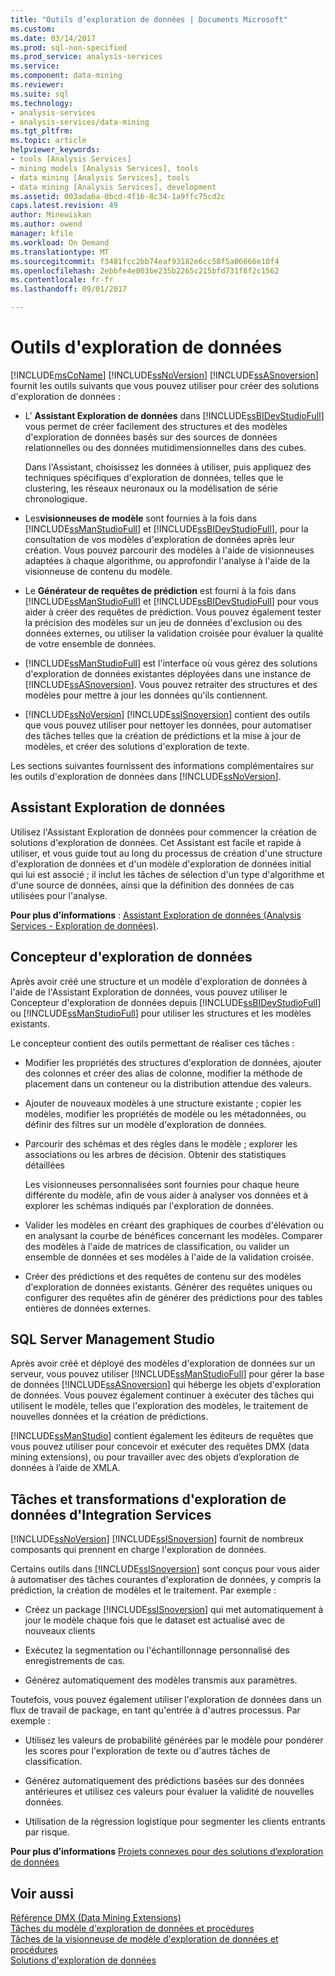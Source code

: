 ```yaml
---
title: "Outils d’exploration de données | Documents Microsoft"
ms.custom: 
ms.date: 03/14/2017
ms.prod: sql-non-specified
ms.prod_service: analysis-services
ms.service: 
ms.component: data-mining
ms.reviewer: 
ms.suite: sql
ms.technology:
- analysis-services
- analysis-services/data-mining
ms.tgt_pltfrm: 
ms.topic: article
helpviewer_keywords:
- tools [Analysis Services]
- mining models [Analysis Services], tools
- data mining [Analysis Services], tools
- data mining [Analysis Services], development
ms.assetid: 003ada6a-0bcd-4f16-8c34-1a9ffc75cd2c
caps.latest.revision: 49
author: Minewiskan
ms.author: owend
manager: kfile
ms.workload: On Demand
ms.translationtype: MT
ms.sourcegitcommit: f3481fcc2bb74eaf93182e6cc58f5a06666e10f4
ms.openlocfilehash: 2ebbfe4e003be235b2265c215bfd731f8f2c1562
ms.contentlocale: fr-fr
ms.lasthandoff: 09/01/2017

---
```

# <a name="data-mining-tools"></a>Outils d'exploration de données
  [!INCLUDE[msCoName](../../includes/msconame-md.md)] [!INCLUDE[ssNoVersion](../../includes/ssnoversion-md.md)] [!INCLUDE[ssASnoversion](../../includes/ssasnoversion-md.md)] fournit les outils suivants que vous pouvez utiliser pour créer des solutions d'exploration de données :  
  
-   L' **Assistant Exploration de données** dans [!INCLUDE[ssBIDevStudioFull](../../includes/ssbidevstudiofull-md.md)] vous permet de créer facilement des structures et des modèles d'exploration de données basés sur des sources de données relationnelles ou des données mutidimensionnelles dans des cubes.  
  
     Dans l'Assistant, choisissez les données à utiliser, puis appliquez des techniques spécifiques d'exploration de données, telles que le clustering, les réseaux neuronaux ou la modélisation de série chronologique.  
  
-   Les**visionneuses de modèle** sont fournies à la fois dans [!INCLUDE[ssManStudioFull](../../includes/ssmanstudiofull-md.md)] et [!INCLUDE[ssBIDevStudioFull](../../includes/ssbidevstudiofull-md.md)], pour la consultation de vos modèles d'exploration de données après leur création.  Vous pouvez parcourir des modèles à l'aide de visionneuses adaptées à chaque algorithme, ou approfondir l'analyse à l'aide de la visionneuse de contenu du modèle.  
  
-   Le **Générateur de requêtes de prédiction** est fourni à la fois dans [!INCLUDE[ssManStudioFull](../../includes/ssmanstudiofull-md.md)] et [!INCLUDE[ssBIDevStudioFull](../../includes/ssbidevstudiofull-md.md)] pour vous aider à créer des requêtes de prédiction. Vous pouvez également tester la précision des modèles sur un jeu de données d'exclusion ou des données externes, ou utiliser la validation croisée pour évaluer la qualité de votre ensemble de données.  
  
-   [!INCLUDE[ssManStudioFull](../../includes/ssmanstudiofull-md.md)] est l'interface où vous gérez des solutions d'exploration de données existantes déployées dans une instance de [!INCLUDE[ssASnoversion](../../includes/ssasnoversion-md.md)]. Vous pouvez retraiter des structures et des modèles pour mettre à jour les données qu'ils contiennent.  
  
-   [!INCLUDE[ssNoVersion](../../includes/ssnoversion-md.md)] [!INCLUDE[ssISnoversion](../../includes/ssisnoversion-md.md)] contient des outils que vous pouvez utiliser pour nettoyer les données, pour automatiser des tâches telles que la création de prédictions et la mise à jour de modèles, et créer des solutions d'exploration de texte.  
  
 Les sections suivantes fournissent des informations complémentaires sur les outils d'exploration de données dans [!INCLUDE[ssNoVersion](../../includes/ssnoversion-md.md)].  
  
## <a name="data-mining-wizard"></a>Assistant Exploration de données  
 Utilisez l'Assistant Exploration de données pour commencer la création de solutions d'exploration de données. Cet Assistant est facile et rapide à utiliser, et vous guide tout au long du processus de création d'une structure d'exploration de données et d'un modèle d'exploration de données initial qui lui est associé ; il inclut les tâches de sélection d'un type d'algorithme et d'une source de données, ainsi que la définition des données de cas utilisées pour l'analyse.  
  
 **Pour plus d’informations** : [Assistant Exploration de données &#40;Analysis Services - Exploration de données&#41;](../../analysis-services/data-mining/data-mining-wizard-analysis-services-data-mining.md).  
  
## <a name="data-mining-designer"></a>Concepteur d'exploration de données  
 Après avoir créé une structure et un modèle d'exploration de données à l'aide de l'Assistant Exploration de données, vous pouvez utiliser le Concepteur d'exploration de données depuis [!INCLUDE[ssBIDevStudioFull](../../includes/ssbidevstudiofull-md.md)] ou [!INCLUDE[ssManStudioFull](../../includes/ssmanstudiofull-md.md)] pour utiliser les structures et les modèles existants.  
  
 Le concepteur contient des outils permettant de réaliser ces tâches :  
  
-   Modifier les propriétés des structures d'exploration de données, ajouter des colonnes et créer des alias de colonne, modifier la méthode de placement dans un conteneur ou la distribution attendue des valeurs.  
  
-   Ajouter de nouveaux modèles à une structure existante ; copier les modèles, modifier les propriétés de modèle ou les métadonnées, ou définir des filtres sur un modèle d'exploration de données.  
  
-   Parcourir des schémas et des règles dans le modèle ; explorer les associations ou les arbres de décision. Obtenir des statistiques détaillées  
  
     Les visionneuses personnalisées sont fournies pour chaque heure différente du modèle, afin de vous aider à analyser vos données et à explorer les schémas indiqués par l'exploration de données.  
  
-   Valider les modèles en créant des graphiques de courbes d'élévation ou en analysant la courbe de bénéfices concernant les modèles. Comparer des modèles à l'aide de matrices de classification, ou valider un ensemble de données et ses modèles à l'aide de la validation croisée.  
  
-   Créer des prédictions et des requêtes de contenu sur des modèles d'exploration de données existants. Générer des requêtes uniques ou configurer des requêtes afin de générer des prédictions pour des tables entières de données externes.  
  
## <a name="sql-server-management-studio"></a>SQL Server Management Studio  
 Après avoir créé et déployé des modèles d'exploration de données sur un serveur, vous pouvez utiliser [!INCLUDE[ssManStudioFull](../../includes/ssmanstudiofull-md.md)] pour gérer la base de données [!INCLUDE[ssASnoversion](../../includes/ssasnoversion-md.md)] qui héberge les objets d'exploration de données. Vous pouvez également continuer à exécuter des tâches qui utilisent le modèle, telles que l'exploration des modèles, le traitement de nouvelles données et la création de prédictions.  
  
 [!INCLUDE[ssManStudio](../../includes/ssmanstudio-md.md)] contient également les éditeurs de requêtes que vous pouvez utiliser pour concevoir et exécuter des requêtes DMX (data mining extensions), ou pour travailler avec des objets d’exploration de données à l’aide de XMLA.  
  
## <a name="integration-services-data-mining-tasks-and-transformations"></a>Tâches et transformations d'exploration de données d'Integration Services  
 [!INCLUDE[ssNoVersion](../../includes/ssnoversion-md.md)] [!INCLUDE[ssISnoversion](../../includes/ssisnoversion-md.md)] fournit de nombreux composants qui prennent en charge l'exploration de données.  
  
 Certains outils dans [!INCLUDE[ssISnoversion](../../includes/ssisnoversion-md.md)] sont conçus pour vous aider à automatiser des tâches courantes d'exploration de données, y compris la prédiction, la création de modèles et le traitement. Par exemple :  
  
-   Créez un package [!INCLUDE[ssISnoversion](../../includes/ssisnoversion-md.md)] qui met automatiquement à jour le modèle chaque fois que le dataset est actualisé avec de nouveaux clients  
  
-   Exécutez la segmentation ou l'échantillonnage personnalisé des enregistrements de cas.  
  
-   Générez automatiquement des modèles transmis aux paramètres.  
  
 Toutefois, vous pouvez également utiliser l'exploration de données dans un flux de travail de package, en tant qu'entrée à d'autres processus. Par exemple :  
  
-   Utilisez les valeurs de probabilité générées par le modèle pour pondérer les scores pour l'exploration de texte ou d'autres tâches de classification.  
  
-   Générez automatiquement des prédictions basées sur des données antérieures et utilisez ces valeurs pour évaluer la validité de nouvelles données.  
  
-   Utilisation de la régression logistique pour segmenter les clients entrants par risque.  
  
 **Pour plus d’informations** [Projets connexes pour des solutions d’exploration de données](../../analysis-services/data-mining/related-projects-for-data-mining-solutions.md)  
  
## <a name="see-also"></a>Voir aussi  
 [Référence DMX &#40;Data Mining Extensions&#41;](../../dmx/data-mining-extensions-dmx-reference.md)   
 [Tâches du modèle d'exploration de données et procédures](../../analysis-services/data-mining/mining-model-tasks-and-how-tos.md)   
 [Tâches de la visionneuse de modèle d'exploration de données et procédures](../../analysis-services/data-mining/mining-model-viewer-tasks-and-how-tos.md)   
 [Solutions d'exploration de données](../../analysis-services/data-mining/data-mining-solutions.md)  
  
  

